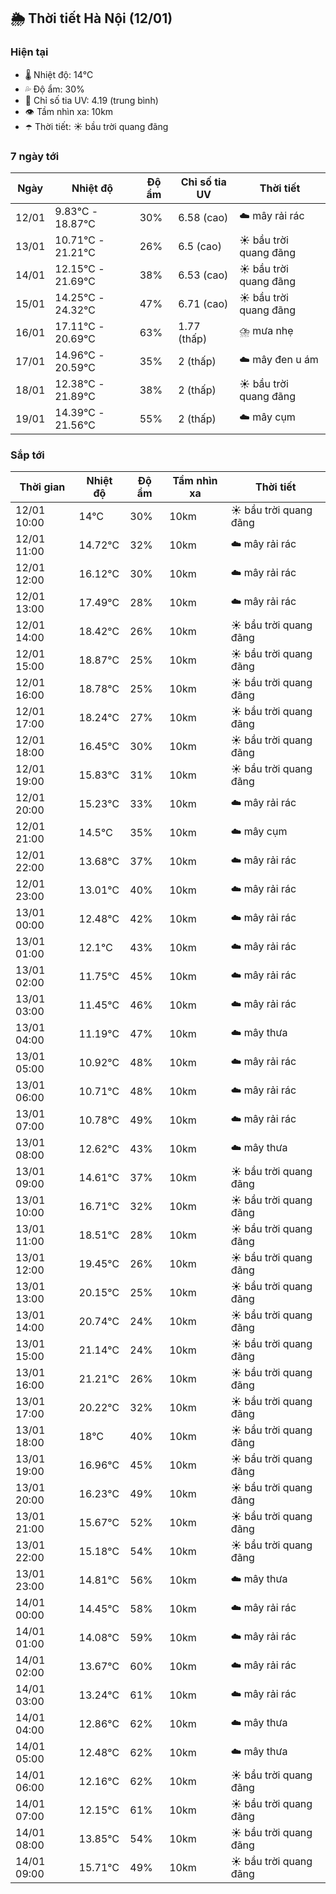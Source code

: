 ## 🌦️ Thời tiết Hà Nội (12/01)

### Hiện tại

- 🌡️ Nhiệt độ: 14℃
- 💦 Độ ẩm: 30%
- 🌟 Chỉ số tia UV: 4.19 (trung bình)
- 👁️ Tầm nhìn xa: 10km
- ☂️ Thời tiết: ☀️ bầu trời quang đãng

### 7 ngày tới

| Ngày | Nhiệt độ | Độ ẩm | Chỉ số tia UV | Thời tiết |
| --- | --- | --- | --- | --- |
| 12/01 | 9.83℃ - 18.87℃ | 30% | 6.58 (cao) | ☁️ mây rải rác |
| 13/01 | 10.71℃ - 21.21℃ | 26% | 6.5 (cao) | ☀️ bầu trời quang đãng |
| 14/01 | 12.15℃ - 21.69℃ | 38% | 6.53 (cao) | ☀️ bầu trời quang đãng |
| 15/01 | 14.25℃ - 24.32℃ | 47% | 6.71 (cao) | ☀️ bầu trời quang đãng |
| 16/01 | 17.11℃ - 20.69℃ | 63% | 1.77 (thấp) | ⛈️ mưa nhẹ |
| 17/01 | 14.96℃ - 20.59℃ | 35% | 2 (thấp) | ☁️ mây đen u ám |
| 18/01 | 12.38℃ - 21.89℃ | 38% | 2 (thấp) | ☀️ bầu trời quang đãng |
| 19/01 | 14.39℃ - 21.56℃ | 55% | 2 (thấp) | ☁️ mây cụm |

### Sắp tới

| Thời gian | Nhiệt độ | Độ ẩm | Tầm nhìn xa | Thời tiết |
| --- | --- | --- | --- | --- |
| 12/01 10:00 | 14℃ | 30% | 10km | ☀️ bầu trời quang đãng |
| 12/01 11:00 | 14.72℃ | 32% | 10km | ☁️ mây rải rác |
| 12/01 12:00 | 16.12℃ | 30% | 10km | ☁️ mây rải rác |
| 12/01 13:00 | 17.49℃ | 28% | 10km | ☁️ mây rải rác |
| 12/01 14:00 | 18.42℃ | 26% | 10km | ☀️ bầu trời quang đãng |
| 12/01 15:00 | 18.87℃ | 25% | 10km | ☀️ bầu trời quang đãng |
| 12/01 16:00 | 18.78℃ | 25% | 10km | ☀️ bầu trời quang đãng |
| 12/01 17:00 | 18.24℃ | 27% | 10km | ☀️ bầu trời quang đãng |
| 12/01 18:00 | 16.45℃ | 30% | 10km | ☀️ bầu trời quang đãng |
| 12/01 19:00 | 15.83℃ | 31% | 10km | ☀️ bầu trời quang đãng |
| 12/01 20:00 | 15.23℃ | 33% | 10km | ☁️ mây rải rác |
| 12/01 21:00 | 14.5℃ | 35% | 10km | ☁️ mây cụm |
| 12/01 22:00 | 13.68℃ | 37% | 10km | ☁️ mây rải rác |
| 12/01 23:00 | 13.01℃ | 40% | 10km | ☁️ mây rải rác |
| 13/01 00:00 | 12.48℃ | 42% | 10km | ☁️ mây rải rác |
| 13/01 01:00 | 12.1℃ | 43% | 10km | ☁️ mây rải rác |
| 13/01 02:00 | 11.75℃ | 45% | 10km | ☁️ mây rải rác |
| 13/01 03:00 | 11.45℃ | 46% | 10km | ☁️ mây rải rác |
| 13/01 04:00 | 11.19℃ | 47% | 10km | ☁️ mây thưa |
| 13/01 05:00 | 10.92℃ | 48% | 10km | ☁️ mây rải rác |
| 13/01 06:00 | 10.71℃ | 48% | 10km | ☁️ mây rải rác |
| 13/01 07:00 | 10.78℃ | 49% | 10km | ☁️ mây rải rác |
| 13/01 08:00 | 12.62℃ | 43% | 10km | ☁️ mây thưa |
| 13/01 09:00 | 14.61℃ | 37% | 10km | ☀️ bầu trời quang đãng |
| 13/01 10:00 | 16.71℃ | 32% | 10km | ☀️ bầu trời quang đãng |
| 13/01 11:00 | 18.51℃ | 28% | 10km | ☀️ bầu trời quang đãng |
| 13/01 12:00 | 19.45℃ | 26% | 10km | ☀️ bầu trời quang đãng |
| 13/01 13:00 | 20.15℃ | 25% | 10km | ☀️ bầu trời quang đãng |
| 13/01 14:00 | 20.74℃ | 24% | 10km | ☀️ bầu trời quang đãng |
| 13/01 15:00 | 21.14℃ | 24% | 10km | ☀️ bầu trời quang đãng |
| 13/01 16:00 | 21.21℃ | 26% | 10km | ☀️ bầu trời quang đãng |
| 13/01 17:00 | 20.22℃ | 32% | 10km | ☀️ bầu trời quang đãng |
| 13/01 18:00 | 18℃ | 40% | 10km | ☀️ bầu trời quang đãng |
| 13/01 19:00 | 16.96℃ | 45% | 10km | ☀️ bầu trời quang đãng |
| 13/01 20:00 | 16.23℃ | 49% | 10km | ☀️ bầu trời quang đãng |
| 13/01 21:00 | 15.67℃ | 52% | 10km | ☀️ bầu trời quang đãng |
| 13/01 22:00 | 15.18℃ | 54% | 10km | ☀️ bầu trời quang đãng |
| 13/01 23:00 | 14.81℃ | 56% | 10km | ☁️ mây thưa |
| 14/01 00:00 | 14.45℃ | 58% | 10km | ☁️ mây rải rác |
| 14/01 01:00 | 14.08℃ | 59% | 10km | ☁️ mây rải rác |
| 14/01 02:00 | 13.67℃ | 60% | 10km | ☁️ mây rải rác |
| 14/01 03:00 | 13.24℃ | 61% | 10km | ☁️ mây rải rác |
| 14/01 04:00 | 12.86℃ | 62% | 10km | ☁️ mây thưa |
| 14/01 05:00 | 12.48℃ | 62% | 10km | ☁️ mây thưa |
| 14/01 06:00 | 12.16℃ | 62% | 10km | ☀️ bầu trời quang đãng |
| 14/01 07:00 | 12.15℃ | 61% | 10km | ☀️ bầu trời quang đãng |
| 14/01 08:00 | 13.85℃ | 54% | 10km | ☀️ bầu trời quang đãng |
| 14/01 09:00 | 15.71℃ | 49% | 10km | ☀️ bầu trời quang đãng |
